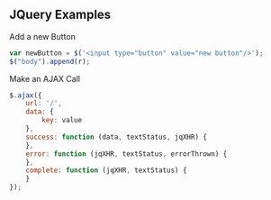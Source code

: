 ## JQuery Examples

Add a new Button
``` javascript
var newButton = $('<input type="button" value="new button"/>'); 
$("body").append(r);
```

Make an AJAX Call
``` javascript
$.ajax({
    url: '/',
    data: {
        key: value
    },
    success: function (data, textStatus, jqXHR) {
    },
    error: function (jqXHR, textStatus, errorThrown) {
    },
    complete: function (jqXHR, textStatus) {
    }
});
```
